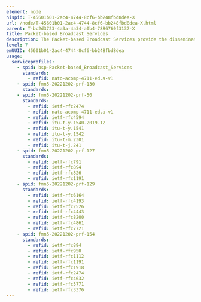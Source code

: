 ```yaml
---
element: node
nispid: T-45601b01-2ac4-4744-8cf6-bb248fbd8dea-X
url: /node/T-45601b01-2ac4-4744-8cf6-bb248fbd8dea-X.html
parent: T-bc2d3723-4a3a-4a34-a0b4-7886760f3137-X
title: Packet-based Broadcast Services
description: The Packet-based Broadcast Services provide the dissemination of IP multicast packets.
level: 7
emUUID: 45601b01-2ac4-4744-8cf6-bb248fbd8dea
usage:
  serviceprofiles:
    - spid: bsp-Packet-based_Broadcast_Services
      standards:
        - refid: nato-acomp-4711-ed.a-v1
    - spid: fmn5-20221202-prf-130
      standards:
    - spid: fmn5-20221202-prf-50
      standards:
        - refid: ietf-rfc2474
        - refid: nato-acomp-4711-ed.a-v1
        - refid: ietf-rfc4594
        - refid: itu-t-y.1540-2019-12
        - refid: itu-t-y.1541
        - refid: itu-t-y.1542
        - refid: itu-t-m.2301
        - refid: itu-t-j.241
    - spid: fmn5-20221202-prf-127
      standards:
        - refid: ietf-rfc791
        - refid: ietf-rfc894
        - refid: ietf-rfc826
        - refid: ietf-rfc1191
    - spid: fmn5-20221202-prf-129
      standards:
        - refid: ietf-rfc6164
        - refid: ietf-rfc4193
        - refid: ietf-rfc2526
        - refid: ietf-rfc4443
        - refid: ietf-rfc8200
        - refid: ietf-rfc4861
        - refid: ietf-rfc7721
    - spid: fmn5-20221202-prf-154
      standards:
        - refid: ietf-rfc894
        - refid: ietf-rfc950
        - refid: ietf-rfc1112
        - refid: ietf-rfc1191
        - refid: ietf-rfc1918
        - refid: ietf-rfc2474
        - refid: ietf-rfc4632
        - refid: ietf-rfc5771
        - refid: ietf-rfc3376
---
```

